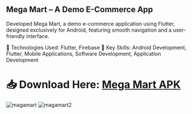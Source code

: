 ## Mega Mart – A Demo E-Commerce App

Developed Mega Mart, a demo e-commerce application using Flutter, designed exclusively for Android, featuring smooth navigation and a user-friendly interface.

🔹 Technologies Used: Flutter, Firebase
🔹 Key Skills: Android Development, Flutter, Mobile Applications, Software Development, Application Development

# 📥 Download Here: [Mega Mart APK](https://github.com/tusher2018/public-app-download-link/raw/refs/heads/main/ecomerce/MegaMart.apk)

![magamart](https://github.com/user-attachments/assets/249f7668-a0c3-4126-a2ec-6fd5d1d38273)
![magamart2](https://github.com/user-attachments/assets/f37c812e-fa15-40f8-b370-40666cf9c14b)


